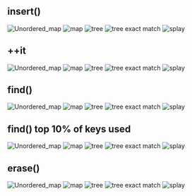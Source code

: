 ## insert()
![Unordered_map](./hash_map_cycles_metrics_insert().png)
![map](./map_cycles_metrics_insert().png)
![tree](./tree_cycles_metrics_insert().png)
![tree exact match](./tree_exact_match_cycles_metrics_insert().png)
![splay](./splay_cycles_metrics_insert().png)
## ++it
![Unordered_map](./hash_map_cycles_metrics_it.png)
![map](./map_cycles_metrics_it.png)
![tree](./tree_cycles_metrics_it.png)
![tree exact match](./tree_exact_match_cycles_metrics_it.png)
![splay](./splay_cycles_metrics_it.png)
## find()
![Unordered_map](./hash_map_cycles_metrics_find().png)
![map](./map_cycles_metrics_find().png)
![tree](./tree_cycles_metrics_find().png)
![tree exact match](./tree_exact_match_cycles_metrics_find().png)
![splay](./splay_cycles_metrics_find().png)
## find() top 10% of keys used
![Unordered_map](./hash_map_top_10_cycles_metrics_find().png)
![map](./map_top_10_cycles_metrics_find().png)
![tree](./tree_top_10_cycles_metrics_find().png)
![tree exact match](./tree_exact_match_top_10_cycles_metrics_find().png)
![splay](./splay_top_10_cycles_metrics_find().png)
## erase()
![Unordered_map](./hash_map_cycles_metrics_erase().png)
![map](./map_cycles_metrics_erase().png)
![tree](./tree_cycles_metrics_erase().png)
![tree exact match](./tree_exact_match_cycles_metrics_erase().png)
![splay](./splay_cycles_metrics_erase().png)

